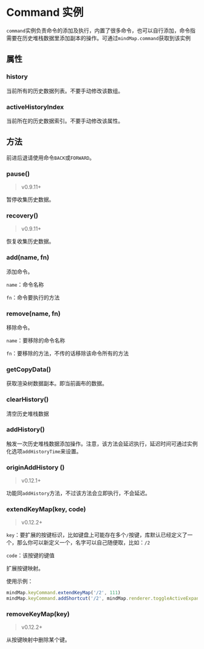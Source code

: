 # Command 实例

`command`实例负责命令的添加及执行，内置了很多命令，也可以自行添加，命令指需要在历史堆栈数据里添加副本的操作。可通过`mindMap.command`获取到该实例

## 属性

### history

当前所有的历史数据列表。不要手动修改该数组。

### activeHistoryIndex

当前所在的历史数据索引。不要手动修改该属性。

## 方法

前进后退请使用命令`BACK`或`FORWARD`。

### pause()

> v0.9.11+

暂停收集历史数据。

### recovery()

> v0.9.11+

恢复收集历史数据。

### add(name, fn)

添加命令。

`name`：命令名称

`fn`：命令要执行的方法

### remove(name, fn)

移除命令。

`name`：要移除的命令名称

`fn`：要移除的方法，不传的话移除该命令所有的方法

### getCopyData()

获取渲染树数据副本。即当前画布的数据。

### clearHistory()

清空历史堆栈数据

### addHistory()

触发一次历史堆栈数据添加操作。注意，该方法会延迟执行，延迟时间可通过实例化选项`addHistoryTime`来设置。

### originAddHistory ()

> v0.12.1+

功能同`addHistory`方法，不过该方法会立即执行，不会延迟。

### extendKeyMap(key, code)

> v0.12.2+

`key`：要扩展的按键标识，比如键盘上可能存在多个`/`按键，库默认已经定义了一个，那么你可以新定义一个，名字可以自己随便取，比如：`/2`

`code`：该按键的键值

扩展按键映射。

使用示例：

```js
mindMap.keyCommand.extendKeyMap('/2', 111)
mindMap.keyCommand.addShortcut('/2', mindMap.renderer.toggleActiveExpand)
```

### removeKeyMap(key)

> v0.12.2+

从按键映射中删除某个键。